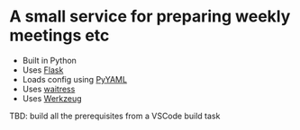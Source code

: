 # A small service for preparing weekly meetings etc
- Built in Python
- Uses [Flask](https://pypi.org/project/Flask/)
- Loads config using [PyYAML](https://pypi.org/project/PyYAML/)
- Uses [waitress](https://pypi.org/project/waitress/)
- Uses [Werkzeug](https://pypi.org/project/Werkzeug/)

TBD: build all the prerequisites from a VSCode build task